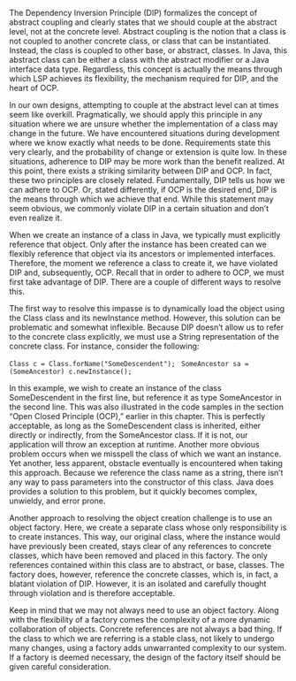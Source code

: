 The Dependency Inversion Principle (DIP) formalizes the concept of abstract coupling and clearly states that we should couple at the abstract level, not at the concrete level. Abstract coupling is the notion that a class is not coupled to another concrete class, or class that can be instantiated. Instead, the class is coupled to other base, or abstract, classes. In Java, this abstract class can be either a class with the abstract modifier or a Java interface data type. Regardless, this concept is actually the means through which LSP achieves its flexibility, the mechanism required for DIP, and the heart of OCP.

In our own designs, attempting to couple at the abstract level can at times seem like overkill. Pragmatically, we should apply this principle in any situation where we are unsure whether the implementation of a class may change in the future. We have encountered situations during development where we know exactly what needs to be done. Requirements state this very clearly, and the probability of change or extension is quite low. In these situations, adherence to DIP may be more work than the benefit realized.
At this point, there exists a striking similarity between DIP and OCP. In fact, these two principles are closely related. Fundamentally, DIP tells us how we can adhere to OCP. Or, stated differently, if OCP is the desired end, DIP is the means through which we achieve that end. While this statement may seem obvious, we commonly violate DIP in a certain situation and don’t even realize it.

When we create an instance of a class in Java, we typically must explicitly reference that object. Only after the instance has been created can we flexibly reference that object via its ancestors or implemented interfaces. Therefore, the moment we reference a class to create it, we have violated DIP and, subsequently, OCP. Recall that in order to adhere to OCP, we must first take advantage of DIP. There are a couple of different ways to resolve this.

The first way to resolve this impasse is to dynamically load the object using the Class class and its newInstance method. However, this solution can be problematic and somewhat inflexible. Because DIP doesn’t allow us to refer to the concrete class explicitly, we must use a String representation of the concrete class. For instance, consider the following:


`Class c = Class.forName("SomeDescendent"); `
`SomeAncestor sa = (SomeAncestor) c.newInstance();`

In this example, we wish to create an instance of the class SomeDescendent in the first line, but reference it as type SomeAncestor in the second line. This was also illustrated in the code samples in the section “Open Closed Principle (OCP),” earlier in this chapter. This is perfectly acceptable, as long as the SomeDescendent class is inherited, either directly or indirectly, from the SomeAncestor class. If it is not, our application will throw an exception at runtime. Another more obvious problem occurs when we misspell the class of which we want an instance. Yet another, less apparent, obstacle eventually is encountered when taking this approach. Because we reference the class name as a string, there isn’t any way to pass parameters into the constructor of this class. Java does provides a solution to this problem, but it quickly becomes complex, unwieldy, and error prone.

Another approach to resolving the object creation challenge is to use an object factory. Here, we create a separate class whose only responsibility is to create instances. This way, our original class, where the instance would have previously been created, stays clear of any references to concrete classes, which have been removed and placed in this factory. The only references contained within this class are to abstract, or base, classes. The factory does, however, reference the concrete classes, which is, in fact, a blatant violation of DIP. However, it is an isolated and carefully thought through violation and is therefore acceptable.

Keep in mind that we may not always need to use an object factory. Along with the flexibility of a factory comes the complexity of a more dynamic collaboration of objects. Concrete references are not always a bad thing. If the class to which we are referring is a stable class, not likely to undergo many changes, using a factory adds unwarranted complexity to our system. If a factory is deemed necessary, the design of the factory itself should be given careful consideration.
